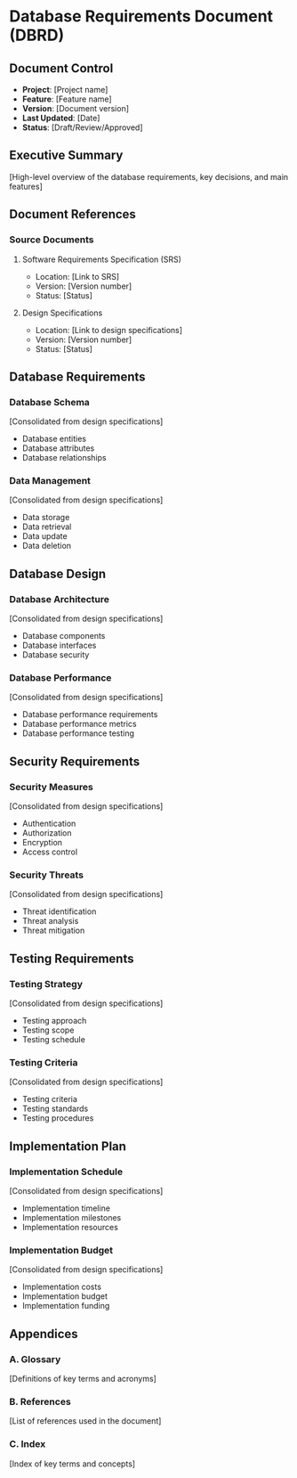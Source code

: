 # Database Requirements Document (DBRD)

## Document Control
- **Project**: [Project name]
- **Feature**: [Feature name]
- **Version**: [Document version]
- **Last Updated**: [Date]
- **Status**: [Draft/Review/Approved]

## Executive Summary
[High-level overview of the database requirements, key decisions, and main features]

## Document References
### Source Documents
1. Software Requirements Specification (SRS)
   - Location: [Link to SRS]
   - Version: [Version number]
   - Status: [Status]

2. Design Specifications
   - Location: [Link to design specifications]
   - Version: [Version number]
   - Status: [Status]

## Database Requirements
### Database Schema
[Consolidated from design specifications]
- Database entities
- Database attributes
- Database relationships

### Data Management
[Consolidated from design specifications]
- Data storage
- Data retrieval
- Data update
- Data deletion

## Database Design
### Database Architecture
[Consolidated from design specifications]
- Database components
- Database interfaces
- Database security

### Database Performance
[Consolidated from design specifications]
- Database performance requirements
- Database performance metrics
- Database performance testing

## Security Requirements
### Security Measures
[Consolidated from design specifications]
- Authentication
- Authorization
- Encryption
- Access control

### Security Threats
[Consolidated from design specifications]
- Threat identification
- Threat analysis
- Threat mitigation

## Testing Requirements
### Testing Strategy
[Consolidated from design specifications]
- Testing approach
- Testing scope
- Testing schedule

### Testing Criteria
[Consolidated from design specifications]
- Testing criteria
- Testing standards
- Testing procedures

## Implementation Plan
### Implementation Schedule
[Consolidated from design specifications]
- Implementation timeline
- Implementation milestones
- Implementation resources

### Implementation Budget
[Consolidated from design specifications]
- Implementation costs
- Implementation budget
- Implementation funding

## Appendices
### A. Glossary
[Definitions of key terms and acronyms]

### B. References
[List of references used in the document]

### C. Index
[Index of key terms and concepts]
